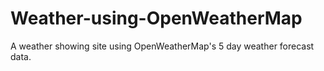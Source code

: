 # Weather-using-OpenWeatherMap
A weather showing site using OpenWeatherMap's 5 day weather forecast data.
